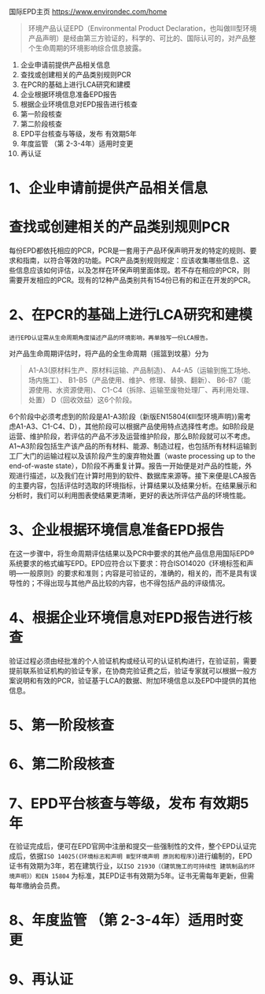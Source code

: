 国际EPD主页 https://www.environdec.com/home
> 环境产品认证EPD（Environmental Product Declaration，也叫做Ⅲ型环境产品声明）是经由第三方验证的，科学的、可比的、国际认可的，对产品整个生命周期的环境影响综合信息披露。

1. 企业申请前提供产品相关信息
2. 查找或创建相关的产品类别规则PCR
3. 在PCR的基础上进行LCA研究和建模
4. 企业根据环境信息准备EPD报告
5. 根据企业环境信息对EPD报告进行核查
6. 第一阶段核查
7. 第二阶段核查
8. EPD平台核查与等级，发布 有效期5年
9. 年度监管 （第 2-3-4年）适用时变更
10. 再认证

# 1、企业申请前提供产品相关信息

# 查找或创建相关的产品类别规则PCR
每份EPD都依托相应的PCR，PCR是一套用于产品环保声明开发的特定的规则、要求和指南，以符合等效的功能。PCR产品类别规则规定：应该收集哪些信息、这些信息应该如何评估，以及怎样在环保声明里面体现。若不存在相应的PCR，则需要开发相应的PCR。现有的12种产品类别共有154份已有的和正在开发的PCR。

# 2、在PCR的基础上进行LCA研究和建模
    进行EPD认证需从生命周期角度描述产品的环境影响，再单独写一份LCA报告。
对产品生命周期评估时，将产品的全生命周期（摇篮到坟墓）分为

> A1-A3(原材料生产、原材料运输、产品制造)、
> A4-A5（运输到施工场地、场内施工）、
> B1-B5（产品使用、维护、修理、替换、翻新）、
> B6-B7（能源使用、水资源使用)、
> C1-C4（拆除、运输至废物处理厂、再利用处理、处置）
> D（回收效益）这6个阶段。

6个阶段中必须考虑到的阶段是A1-A3阶段（新版EN15804(《Ⅲ型环境声明》)需考虑A1-A3、C1-C4、D），其他阶段可以根据产品使用特点选择性考虑。如B阶段是运营、维护阶段，若评估的产品不涉及运营维护阶段，那么B阶段就可以不考虑。A1~A3阶段包括生产该产品的所有材料、能源、制造过程，也包括所有材料运输到工厂大门的运输过程以及该阶段产生的废弃物处置（waste processing up to the end-of-waste state），D阶段不再重复计算。报告一开始便是对产品的性能，外观进行描述，以及我们在计算时用到的软件、数据库来源等。接下来便是LCA报告的主要内容，包括评估时选取的环境指标，计算结果以及结果分析。在结果展示和分析时，我们可以利用图表使结果更清晰，更好的表达所评估产品的环境性能。

# 3、企业根据环境信息准备EPD报告
在这一步骤中，将生命周期评估结果以及PCR中要求的其他产品信息用国际EPD®系统要求的格式编写EPD。EPD应符合以下要求：符合ISO14020《环境标签和声明—一般原则》的要求和准则；内容是可验证的，准确的，相关的，而不是具有误导性的；不得出现与其他产品比较的内容，也不得包括产品的评级情况。

# 4、根据企业环境信息对EPD报告进行核查
验证过程必须由经批准的个人验证机构或经认可的认证机构进行，在验证前，需要提前联系验证机构的验证专家，在协商完验证费之后，验证专家就可以根据一般方案说明和有效的PCR，验证基于LCA的数据、附加环境信息以及EPD中提供的其他信息。

# 5、第一阶段核查
# 6、第二阶段核查
# 7、EPD平台核查与等级，发布 有效期5年
在验证完成后，便可在EPD官网中注册和提交一些强制性的文件，整个EPD认证完成后，依据`ISO 14025(《环境标志和声明 Ⅲ型环境声明 原则和程序》`)进行编制的，EPD证书有效期为3年，若在建筑行业，以`ISO 21930（《建筑施工的可持续性 建筑制品的环境声明》）和EN 15804` 为标准，其EPD证书有效期为5年。证书无需每年更新，但需每年缴纳会员费。

# 8、年度监管 （第 2-3-4年）适用时变更
# 9、再认证
